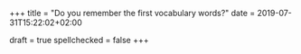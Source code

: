 +++
title = "Do you remember the first vocabulary words?"
date = 2019-07-31T15:22:02+02:00

draft = true
spellchecked = false
+++




